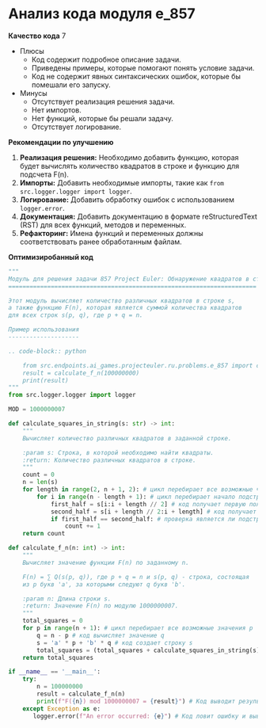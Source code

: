 # Анализ кода модуля e_857

**Качество кода**
7
-  Плюсы
    -  Код содержит подробное описание задачи.
    -  Приведены примеры, которые помогают понять условие задачи.
    -  Код не содержит явных синтаксических ошибок, которые бы помешали его запуску.
-  Минусы
    -  Отсутствует реализация решения задачи.
    -  Нет импортов.
    -  Нет функций, которые бы решали задачу.
    -  Отсутствует логирование.

**Рекомендации по улучшению**
1. **Реализация решения:** Необходимо добавить функцию, которая будет вычислять количество квадратов в строке и функцию для подсчета F(n).
2. **Импорты:** Добавить необходимые импорты, такие как `from src.logger.logger import logger`.
3. **Логирование:** Добавить обработку ошибок с использованием `logger.error`.
4. **Документация:** Добавить документацию в формате reStructuredText (RST) для всех функций, методов и переменных.
5. **Рефакторинг:** Имена функций и переменных должны соответствовать ранее обработанным файлам.

**Оптимизиробанный код**

```python
"""
Модуль для решения задачи 857 Project Euler: Обнаружение квадратов в строке.
======================================================================

Этот модуль вычисляет количество различных квадратов в строке s,
а также функцию F(n), которая является суммой количества квадратов
для всех строк s(p, q), где p + q = n.

Пример использования
--------------------

.. code-block:: python

    from src.endpoints.ai_games.projecteuler.ru.problems.e_857 import calculate_squares_in_string, calculate_f_n
    result = calculate_f_n(100000000)
    print(result)
"""
from src.logger.logger import logger

MOD = 1000000007

def calculate_squares_in_string(s: str) -> int:
    """
    Вычисляет количество различных квадратов в заданной строке.

    :param s: Строка, в которой необходимо найти квадраты.
    :return: Количество различных квадратов в строке.
    """
    count = 0
    n = len(s)
    for length in range(2, n + 1, 2): # цикл перебирает все возможные четные длины подстрок
        for i in range(n - length + 1): # цикл перебирает начало подстрок
            first_half = s[i:i + length // 2] # код получает первую половину подстроки
            second_half = s[i + length // 2:i + length] # код получает вторую половину подстроки
            if first_half == second_half: # проверка является ли подстрока квадратом
                count += 1
    return count

def calculate_f_n(n: int) -> int:
    """
    Вычисляет значение функции F(n) по заданному n.

    F(n) = ∑ Q(s(p, q)), где p + q = n и s(p, q) - строка, состоящая
    из p букв 'a', за которыми следуют q букв 'b'.

    :param n: Длина строки s.
    :return: Значение F(n) по модулю 1000000007.
    """
    total_squares = 0
    for p in range(n + 1): # цикл перебирает все возможные значения p
        q = n - p # код вычисляет значение q
        s = 'a' * p + 'b' * q # код создает строку s
        total_squares = (total_squares + calculate_squares_in_string(s)) % MOD # код добавляет количество квадратов в total_squares
    return total_squares

if __name__ == '__main__':
    try:
        n = 100000000
        result = calculate_f_n(n)
        print(f"F({n}) mod 1000000007 = {result}") # Код выводит результат работы функции
    except Exception as e:
       logger.error(f"An error occurred: {e}") # Код ловит ошибку и выводит в логи
```